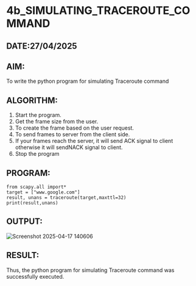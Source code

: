 # 4b_SIMULATING_TRACEROUTE_COMMAND
## DATE:27/04/2025
## AIM:
To write the python program for simulating Traceroute command
## ALGORITHM:
1. Start the program.
2. Get the frame size from the user.
3. To create the frame based on the user request.
4. To send frames to server from the client side.
5. If your frames reach the server, it will send ACK signal to client
otherwise it will sendNACK signal to client.
6. Stop the program
## PROGRAM:
```
from scapy.all import*
target = ["www.google.com"]
result, unans = traceroute(target,maxttl=32)
print(result,unans)
```
## OUTPUT:
![Screenshot 2025-04-17 140606](https://github.com/user-attachments/assets/2a6534d4-e585-46ed-8a1d-516da6c9f883)
## RESULT:
Thus, the python program for simulating Traceroute command was successfully executed.
